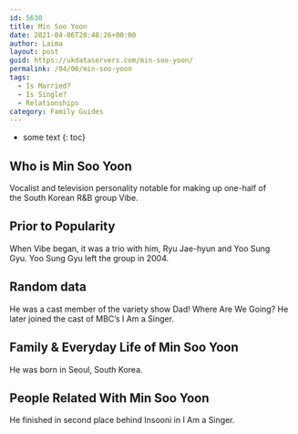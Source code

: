 ```yaml
---
id: 5630
title: Min Soo Yoon
date: 2021-04-06T20:48:26+00:00
author: Laima
layout: post
guid: https://ukdataservers.com/min-soo-yoon/
permalink: /04/06/min-soo-yoon
tags:
  - Is Married?
  - Is Single?
  - Relationships
category: Family Guides
---
```


* some text
{: toc}


## Who is Min Soo Yoon
                  
                  
                  
Vocalist and television personality notable for making up one-half of the South Korean R&B group Vibe.
                  
              
            
              
            
                
                
                
## Prior to Popularity
                  
                  
                  
When Vibe began, it was a trio with him, Ryu Jae-hyun and Yoo Sung Gyu. Yoo Sung Gyu left the group in 2004.
                  
              
            
              
            
                
                
                
## Random data
                  
                  
                  
He was a cast member of the variety show Dad! Where Are We Going? He later joined the cast of MBC&#8217;s I Am a Singer.
                  
              
            
              
            
                
                
                
## Family & Everyday Life of Min Soo Yoon
                  
                  
                  
He was born in Seoul, South Korea.
                  
              
            
              
            
                
                
                
## People Related With Min Soo Yoon
                  
                  
                  
He finished in second place behind Insooni in I Am a Singer.
                  
              
            
              
            
                
              
            
              
              
            
            
              
            
          
          
          